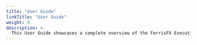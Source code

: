 ```yaml
---
title: "User Guide"
linkTitle: "User Guide"
weight: 4
description: >-
  This User Guide showcases a complete overview of the FerrisFX Executions/Packages Framework. Working along typical patterns for engineers working with the Ferris Data Platform.
---
```

